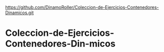 https://github.com/DinamoRoller/Coleccion-de-Ejercicios-Contenedores-Dinamicos.git
# Coleccion-de-Ejercicios-Contenedores-Din-micos

